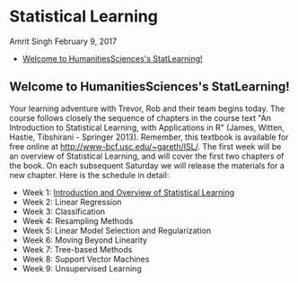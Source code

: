 Statistical Learning
================
Amrit Singh
February 9, 2017

-   [Welcome to HumanitiesSciences's StatLearning!](#welcome-to-humanitiessciencess-statlearning)

Welcome to HumanitiesSciences's StatLearning!
---------------------------------------------

Your learning adventure with Trevor, Rob and their team begins today. The course follows closely the sequence of chapters in the course text "An Introduction to Statistical Learning, with Applications in R" (James, Witten, Hastie, Tibshirani - Springer 2013). Remember, this textbook is available for free online at <http://www-bcf.usc.edu/~gareth/ISL/>. The first week will be an overview of Statistical Learning, and will cover the first two chapters of the book. On each subsequent Saturday we will release the materials for a new chapter. Here is the schedule in detail:

-   Week 1: [Introduction and Overview of Statistical Learning](https://github.com/singha53/MOOC/blob/master/StatLearn/chapters1.2.md)
-   Week 2: Linear Regression
-   Week 3: Classification
-   Week 4: Resampling Methods
-   Week 5: Linear Model Selection and Regularization
-   Week 6: Moving Beyond Linearity
-   Week 7: Tree-based Methods
-   Week 8: Support Vector Machines
-   Week 9: Unsupervised Learning

